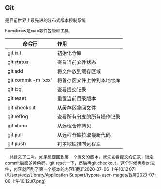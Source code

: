 ## Git

是目前世界上最先进的分布式版本控制系统

homebrew是mac软件包管理工具

| 命令行              | 作用                       |
| ------------------- | :------------------------- |
| git init            | 初始化仓库                 |
| git status          | 查看当前文件状态           |
| git add             | 将文件放到缓存区域         |
| git commit -m 'xxx' | 将暂存区文件上传到本地仓库 |
| git log             | 查看提交记录               |
| git reset           | 重置当前目录版本           |
| git checkout        | 从缓存区拿回文件           |
| git reflog          | 查看所有分支的所有操作记录 |
| git clone           | 从远程仓库拷贝             |
| git pull            | 从远程仓库拉取最新代码     |
| git push            | 将本地库推向远程库         |

一共提交了三次，如果想要回到第一个提交的版本，就先查看提交的记录，锁定commit后面的黄色码，git reset一下，然后再git checkout，这个时候再看txt文件，内容就回到了第一个版本的内容![截屏2020-07-06 上午10.12.07](/Users/edz/Library/Application Support/typora-user-images/截屏2020-07-06 上午10.12.07.png)



